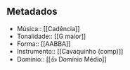 ## Metadados

- Música:: [[Cadência]]
- Tonalidade:: [[G maior]]
- Forma:: [[AABBA]]
- Instrumento:: [[Cavaquinho (comp)]]
- Domínio:: [[👍 Domínio Médio]]

